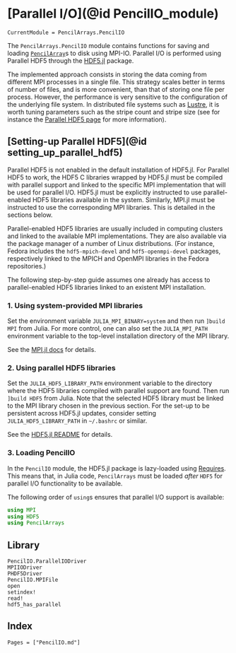 # [Parallel I/O](@id PencilIO_module)

```@meta
CurrentModule = PencilArrays.PencilIO
```

The `PencilArrays.PencilIO` module contains functions for saving and loading
[`PencilArray`](@ref)s to disk using MPI-IO.
Parallel I/O is performed using Parallel HDF5 through the
[HDF5.jl](https://github.com/JuliaIO/HDF5.jl) package.

The implemented approach consists in storing the data coming from different MPI
processes in a single file.
This strategy scales better in terms of number of files, and is more
convenient, than that of storing one file per process.
However, the performance is very sensitive to the configuration of the
underlying file system.
In distributed file systems such as
[Lustre](https://en.wikipedia.org/wiki/Lustre_(file_system)), it is worth
tuning parameters such as the stripe count and stripe size
(see for instance the [Parallel HDF5
page](https://portal.hdfgroup.org/display/HDF5/Parallel+HDF5) for more
information).

## [Setting-up Parallel HDF5](@id setting_up_parallel_hdf5)

Parallel HDF5 is not enabled in the default installation of HDF5.jl.
For Parallel HDF5 to work, the HDF5 C libraries wrapped by HDF5.jl must be
compiled with parallel support and linked to the specific MPI implementation
that will be used for parallel I/O.
HDF5.jl must be explicitly instructed to use parallel-enabled HDF5 libraries
available in the system.
Similarly, MPI.jl must be instructed to use the corresponding MPI libraries.
This is detailed in the sections below.

Parallel-enabled HDF5 libraries are usually included in computing clusters and
linked to the available MPI implementations.
They are also available via the package manager of a number of Linux
distributions.
(For instance, Fedora includes the `hdf5-mpich-devel` and `hdf5-openmpi-devel`
packages, respectively linked to the MPICH and OpenMPI libraries in the Fedora
repositories.)

The following step-by-step guide assumes one already has access to
parallel-enabled HDF5 libraries linked to an existent MPI installation.

### 1. Using system-provided MPI libraries

Set the environment variable `JULIA_MPI_BINARY=system` and then run
`]build MPI` from Julia.
For more control, one can also set the `JULIA_MPI_PATH` environment variable to
the top-level installation directory of the MPI library.

See the [MPI.jl
docs](https://juliaparallel.github.io/MPI.jl/stable/configuration/#Using-a-system-provided-MPI-1)
for details.

### 2. Using parallel HDF5 libraries

Set the `JULIA_HDF5_LIBRARY_PATH` environment variable to the directory where
the HDF5 libraries compiled with parallel support are found.
Then run `]build HDF5` from Julia.
Note that the selected HDF5 library must be linked to the MPI library chosen in
the previous section.
For the set-up to be persistent across HDF5.jl updates, consider setting
`JULIA_HDF5_LIBRARY_PATH` in `~/.bashrc` or similar.

See the [HDF5.jl
README](https://github.com/JuliaIO/HDF5.jl#installation) for details.

### 3. Loading PencilIO

In the `PencilIO` module, the HDF5.jl package is lazy-loaded
using [Requires](https://github.com/JuliaPackaging/Requires.jl).
This means that, in Julia code, `PencilArrays` must be loaded *after* `HDF5` for
parallel I/O functionality to be available.

The following order of `using`s ensures that parallel I/O support is available:

```julia
using MPI
using HDF5
using PencilArrays
```

## Library

```@docs
PencilIO.ParallelIODriver
MPIIODriver
PHDF5Driver
PencilIO.MPIFile
open
setindex!
read!
hdf5_has_parallel
```

## Index

```@index
Pages = ["PencilIO.md"]
```
